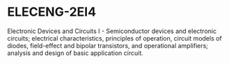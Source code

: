 # ELECENG-2EI4
Electronic Devices and Circuits I - Semiconductor devices and electronic circuits; electrical characteristics, principles of operation, circuit models of diodes, field-effect and bipolar transistors, and operational amplifiers; analysis and design of basic application circuit.
